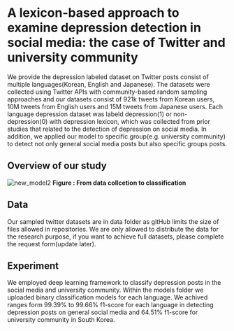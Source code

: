 # A lexicon-based approach to examine depression detection in social media: the case of Twitter and university community

We provide the depression labeled dataset on Twitter posts consist of multiple languages(Korean, English and Japanese). The datasets were collected using Twitter APIs with community-based random sampling approaches and our datasets consist of 921k tweets from Korean users, 10M tweets from English users and 15M tweets from Japanese users. Each language depression dataset was labeld depression(1) or non-depression(0) with depression lexicon, which was collected from prior studies that related to the detection of depression on social media.
In addition, we applied our model to specific group(e.g. university community) to detect not only general social media posts but also specific groups posts.

## Overview of our study
![new_model2](https://user-images.githubusercontent.com/96400041/148496605-79c7e029-bfcf-4df0-8986-88400a387ee3.jpg)
**Figure : From data collcetion to classification**


## Data
Our sampled twitter datasets are in data folder as gitHub limits the size of files allowed in repositories. We are only allowed to distribute the data for the research purpose, if you want to achieve full datasets, please complete the request form(update later).

## Experiment
We employed deep learning framework to classify depression posts in the social media and university community. Within the models folder we uploaded binary classification models for each language. We achived ranges form 99.39% to 99.66% f1-score for each language in detecting depression posts on general social media and 64.51% f1-score for university community in South Korea.
